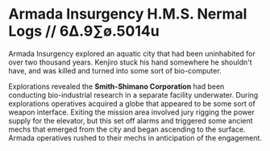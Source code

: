 # Armada Insurgency H.M.S. Nermal Logs // 6∆.9∑ø.5014u

Armada Insurgency explored an aquatic city that had been uninhabited for over two thousand years. Kenjiro stuck his hand somewhere he shouldn't have, and was killed and turned into some sort of bio-computer. 

Explorations revealed the **Smith-Shimano Corporation** had been conducting bio-industrial research in a separate facility underwater. During explorations operatives acquired a globe that appeared to be some sort of weapon interface. Exiting the mission area involved jury rigging the power supply for the elevator, but this set off alarms and triggered some ancient mechs that emerged from the city and began ascending to the surface. Armada operatives rushed to their mechs in anticipation of the engagement.
